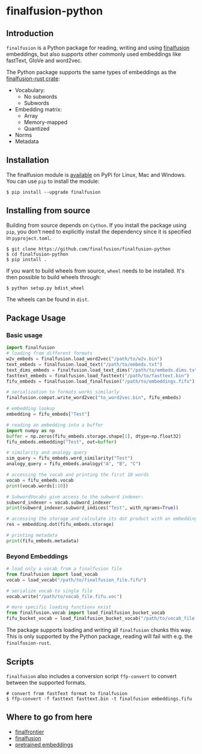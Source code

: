 # finalfusion-python

## Introduction

`finalfusion` is a Python package for reading, writing and using 
[finalfusion](https://finalfusion.github.io) embeddings, but also
supports other commonly used embeddings like fastText, GloVe and
word2vec. 

The Python package supports the same types of embeddings as the
[finalfusion-rust crate](https://docs.rs/finalfusion/):

* Vocabulary:
  * No subwords
  * Subwords
* Embedding matrix:
  * Array
  * Memory-mapped
  * Quantized
* Norms
* Metadata

## Installation

The finalfusion module is
[available](https://pypi.org/project/finalfusion/#files) on PyPi for Linux,
Mac and Windows. You can use `pip` to install the module:

~~~shell
$ pip install --upgrade finalfusion
~~~

## Installing from source

Building from source depends on `Cython`. If you install the package using
`pip`, you don't need to explicitly install the dependency since it is
specified in `pyproject.toml`.

~~~shell
$ git clone https://github.com/finalfusion/finalfusion-python
$ cd finalfusion-python
$ pip install .
~~~

If you want to build wheels from source, `wheel` needs to be installed.
It's then possible to build wheels through:

~~~shell
$ python setup.py bdist_wheel
~~~

The wheels can be found in `dist`.

## Package Usage

### Basic usage

~~~python
import finalfusion
# loading from different formats
w2v_embeds = finalfusion.load_word2vec("/path/to/w2v.bin")
text_embeds = finalfusion.load_text("/path/to/embeds.txt")
text_dims_embeds = finalfusion.load_text_dims("/path/to/embeds.dims.txt")
fasttext_embeds = finalfusion.load_fasttext("/path/to/fasttext.bin")
fifu_embeds = finalfusion.load_finalfusion("/path/to/embeddings.fifu")

# serialization to formats works similarly
finalfusion.compat.write_word2vec("to_word2vec.bin", fifu_embeds)

# embedding lookup
embedding = fifu_embeds["Test"]

# reading an embedding into a buffer
import numpy as np
buffer = np.zeros(fifu_embeds.storage.shape[1], dtype=np.float32)
fifu_embeds.embedding("Test", out=buffer)

# similarity and analogy query
sim_query = fifu_embeds.word_similarity("Test")
analogy_query = fifu_embeds.analogy("A", "B", "C")

# accessing the vocab and printing the first 10 words
vocab = fifu_embeds.vocab
print(vocab.words[:10])

# SubwordVocabs give access to the subword indexer:
subword_indexer = vocab.subword_indexer
print(subword_indexer.subword_indices("Test", with_ngrams=True))

# accessing the storage and calculate its dot product with an embedding
res = embedding.dot(fifu_embeds.storage)

# printing metadata
print(fifu_embeds.metadata) 
~~~

### Beyond Embeddings

~~~Python
# load only a vocab from a finalfusion file
from finalfusion import load_vocab
vocab = load_vocab("/path/to/finalfusion_file.fifu")

# serialize vocab to single file
vocab.write("/path/to/vocab_file.fifu.voc")

# more specific loading functions exist
from finalfusion.vocab import load_finalfusion_bucket_vocab
fifu_bucket_vocab = load_finalfusion_bucket_vocab("/path/to/vocab_file.fifu.voc")
~~~

The package supports loading and writing all `finalfusion` chunks this way.
This is only supported by the Python package, reading will fail with e.g.
the `finalfusion-rust`.

## Scripts

`finalfusion` also includes a conversion script `ffp-convert` to convert
between the supported formats.
~~~shell
# convert from fastText format to finalfusion
$ ffp-convert -f fasttext fasttext.bin -t finalfusion embeddings.fifu
~~~

## Where to go from here

  * [finalfrontier](https://finalfusion.github.io/finalfrontier)
  * [finalfusion](https://finalfusion.github.io/)
  * [pretrained embeddings](https://finalfusion.github.io/pretrained)
